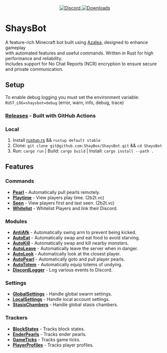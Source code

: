 <div align="center">
  <a href="https://discord.shaybox.com">
    <img alt="Discord" src="https://img.shields.io/discord/824865729445888041?color=404eed&label=Discord&logo=Discord&logoColor=FFFFFF">
  </a>
  <a href="https://github.com/shaybox/shaysbot/releases/latest">
    <img alt="Downloads" src="https://img.shields.io/github/downloads/shaybox/shaysbot/total?color=3fb950&label=Downloads&logo=github&logoColor=FFFFFF">
  </a>
</div>

# ShaysBot

A feature-rich Minecraft bot built using [Azalea](https://github.com/azalea-rs/azalea), designed to enhance gameplay  
with automated features and useful commands. Written in Rust for high performance and reliability.  
Includes support for No Chat Reports (NCR) encryption to ensure secure and private communication.

## Setup

To enable debug logging you must set the environment variable:  
`RUST_LOG=shaysbot=debug` (error, warn, info, debug, trace)

### [Releases](https://github.com/shaybox/shaysbot/releases) - Built with GitHub Actions

### Local

1. Install [rustup.rs](https://rustup.rs) && `rustup default stable`
2. Clone: `git clone git@github.com:ShayBox/ShaysBot.git` && `cd ShaysBot`
3. Run: `cargo run` | Build: `cargo build` | Install: `cargo install --path .`

## Features

### Commands

- [**Pearl**](src/commands/pearl.rs) - Automatically pull pearls remotely.
- [**Playtime**](src/commands/playtime.rs) - View players play time. (2b2t.vc)
- [**Seen**](src/commands/seen.rs) - View players first and last seen. (2b2t.vc)
- [**Whitelist**](src/commands/whitelist.rs) - Whitelist Players and link their Discord.

### Modules

- [**AntiAfk**](src/modules/anti_afk.rs) - Automatically swing arm to prevent being kicked.
- [**AutoEat**](src/modules/auto_eat.rs) - Automatically swap and eat food to avoid starving.
- [**AutoKill**](src/modules/auto_kill.rs) - Automatically swap and kill nearby monsters.
- [**AutoLeave**](src/modules/auto_leave.rs) - Automatically leave the server when in danger.
- [**AutoLook**](src/modules/auto_look.rs) - Automatically look at the closest player.
- [**AutoPearl**](src/modules/auto_pearl.rs) - Automatically goto and pull player pearls.
- [**AutoTotem**](src/modules/auto_totem.rs) - Automatically equip totems of undying.
- [**DiscordLogger**](src/modules/discord_logger.rs) - Log various events to Discord.

### Settings

- [**GlobalSettings**](src/settings/global.rs) - Handle global swarm settings.
- [**LocalSettings**](src/settings/local.rs) - Handle local account settings.
- [**StasisChambers**](src/settings/stasis.rs) - Handle global stasis chambers.

### Trackers

- [**BlockStates**](src/trackers/block_state.rs) - Tracks block states.
- [**EnderPearls**](src/trackers/ender_pearl.rs) - Tracks ender pearls.
- [**GameTicks**](src/trackers/game_tick.rs) - Tracks game ticks.
- [**PlayerProfiles**](src/trackers/player_profile.rs) - Tracks player profiles.

